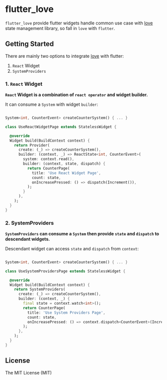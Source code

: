 # flutter_love

`flutter_love` provide flutter widgets handle common use case with [love] state management library, so fall in `love` with `flutter`.

## Getting Started

There are mainly two options to integrate [love] with flutter:

1. `React` Widget
2. `SystemProviders`

### 1. `React` Widget

**`React` Widget is a combination of `react operator` and widget builder.**

It can consume a `System` with widget `builder`:

```dart

System<int, CounterEvent> createCounterSystem() { ... }

class UseReactWidgetPage extends StatelessWidget {

  @override
  Widget build(BuildContext context) {
    return Provider(
      create: (_) => createCounterSystem(),
      builder: (context, _) => ReactState<int, CounterEvent>(
        system: context.read(),
        builder: (context, state, dispatch) {
          return CounterPage(
            title: 'Use React Widget Page',
            count: state,
            onIncreasePressed: () => dispatch(Increment()),
          );
        }
      ),
    );
  }
}

```

### 2. SystemProviders

**`SystemProviders` can consume a `System` then provide `state` and `dispatch` to descendant widgets.**

Descendant widget can access `state` and `dispatch` from `context`:

```dart

System<int, CounterEvent> createCounterSystem() { ... }

class UseSystemProvidersPage extends StatelessWidget {

  @override
  Widget build(BuildContext context) {
    return SystemProviders(
      create: (_) => createCounterSystem(),
      builder: (context, _) {
        final state = context.watch<int>();
        return CounterPage(
          title: 'Use System Providers Page',
          count: state,
          onIncreasePressed: () => context.dispatch<CounterEvent>(Increment()),
        );
      },
    );
  }
}

```

## License

The MIT License (MIT)

[love]:https://pub.dev/packages/love/versions/0.1.0-beta.6